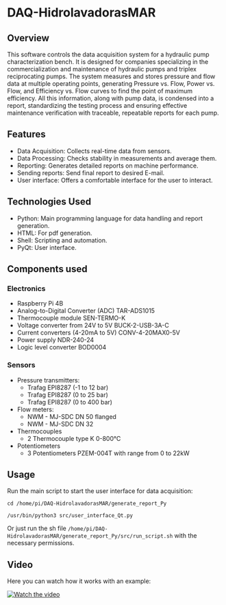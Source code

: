 # DAQ-HidrolavadorasMAR

## Overview

This software controls the data acquisition system for a hydraulic pump characterization bench. It is designed for companies specializing in the commercialization and maintenance of hydraulic pumps and triplex reciprocating pumps. The system measures and stores pressure and flow data at multiple operating points, generating Pressure vs. Flow, Power vs. Flow, and Efficiency vs. Flow curves to find the point of maximum efficiency. All this information, along with pump data, is condensed into a report, standardizing the testing process and ensuring effective maintenance verification with traceable, repeatable reports for each pump.

## Features

- Data Acquisition: Collects real-time data from sensors.
- Data Processing: Checks stability in measurements and average them.
- Reporting: Generates detailed reports on machine performance.
- Sending reports: Send final report to desired E-mail.
- User interface: Offers a comfortable interface for the user to interact.

## Technologies Used

- Python: Main programming language for data handling and report generation.
- HTML: For pdf generation.
- Shell: Scripting and automation.
- PyQt: User interface.

## Components used
### Electronics
- Raspberry Pi 4B
- Analog-to-Digital Converter (ADC) TAR-ADS1015
- Thermocouple module SEN-TERMO-K
- Voltage converter from 24V to 5V BUCK-2-USB-3A-C
- Current converters (4-20mA to 5V) CONV-4-20MAX0-5V
- Power supply NDR-240-24
- Logic level converter BOD0004

### Sensors
- Pressure transmitters:
    - Trafag EPI8287 (-1 to 12 bar)
    - Trafag EPI8287 (0 to 25 bar)
    - Trafag EPI8287 (0 to 400 bar)
- Flow meters:
    - NWM - MJ-SDC DN 50 flanged
    - NWM - MJ-SDC DN 32
- Thermocouples 
    - 2 Thermocouple type K 0-800°C
- Potentiometers
    - 3 Potentiometers PZEM-004T with range from 0 to 22kW

## Usage

Run the main script to start the user interface for data acquisition:
    
    cd /home/pi/DAQ-HidrolavadorasMAR/generate_report_Py

    /usr/bin/python3 src/user_interface_Qt.py

Or just run the sh file `/home/pi/DAQ-HidrolavadorasMAR/generate_report_Py/src/run_script.sh` with the necessary permissions.

## Video 

Here you can watch how it works with an example:

[![Watch the video](https://img.youtube.com/vi/71RvwS4rxUo/0.jpg)](https://youtu.be/71RvwS4rxUo)
